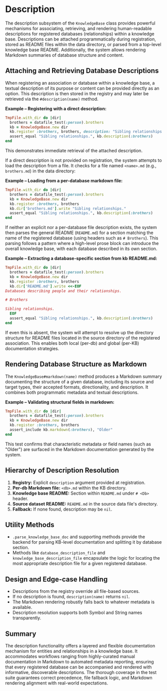 # Description

The description subsystem of the `KnowledgeBase` class provides powerful mechanisms for associating, retrieving, and rendering human-readable descriptions for registered databases (relationships) within a knowledge base. Descriptions can be attached programmatically during registration, stored as README files within the data directory, or parsed from a top-level knowledge base README. Additionally, the system allows rendering Markdown summaries of database structure and content.

## Attaching and Retrieving Database Descriptions

When registering an association or database within a knowledge base, a textual description of its purpose or content can be provided directly as an option. This description is then stored in the registry and may later be retrieved via the `#description(name)` method.

**Example – Registering with a direct description:**
```ruby
TmpFile.with_dir do |dir|
  brothers = datafile_test(:person).brothers
  kb = KnowledgeBase.new dir
  kb.register :brothers, brothers, description: "Sibling relationships."
  assert_equal "Sibling relationships.", kb.description(:brothers)
end
```
This demonstrates immediate retrieval of the attached description.

If a direct description is not provided on registration, the system attempts to load the description from a file. It checks for a file named `<name>.md` (e.g., `brothers.md`) in the data directory:

**Example – Loading from a per-database markdown file:**
```ruby
TmpFile.with_dir do |dir|
  brothers = datafile_test(:person).brothers
  kb = KnowledgeBase.new dir
  kb.register :brothers, brothers
  kb.dir['brothers.md'].write "Sibling relationships."
  assert_equal "Sibling relationships.", kb.description(:brothers)
end
```

If neither an explicit nor a per-database file description exists, the system then parses the general README (`README.md`) for a section matching the name of the registered database (using headers such as `# Brothers`). This parsing follows a pattern where a high-level prose block can introduce the overall knowledge base, with each database described in its own section.

**Example – Extracting a database-specific section from kb README.md:**
```ruby
TmpFile.with_dir do |dir|
  brothers = datafile_test(:person).brothers
  kb = KnowledgeBase.new dir
  kb.register :brothers, brothers
  kb.dir['README.md'].write <<-EOF
Databases describing people and their relationships.

# Brothers

Sibling relationships.
  EOF
  assert_equal "Sibling relationships.", kb.description(:brothers)
end
```

If even this is absent, the system will attempt to resolve up the directory structure for README files located in the source directory of the registered association. This enables both local (per-db) and global (per-KB) documentation strategies.

## Rendering Database Structure as Markdown

The `KnowledgeBase#markdown(name)` method produces a Markdown summary documenting the structure of a given database, including its source and target types, their accepted formats, directionality, and description. It combines both programmatic metadata and textual descriptions.

**Example – Validating structural fields in markdown:**
```ruby
TmpFile.with_dir do |dir|
  brothers = datafile_test(:person).brothers
  kb = KnowledgeBase.new dir
  kb.register :brothers, brothers
  assert_include kb.markdown(:brothers), "Older"
end
```

This test confirms that characteristic metadata or field names (such as "Older") are surfaced in the Markdown documentation generated by the system.

## Hierarchy of Description Resolution

1. **Registry:** Explicit `description` argument provided at registration.
2. **Per-db Markdown file:** `<db>.md` within the KB directory.
3. **Knowledge base README:** Section within `README.md` under `# <Db>` header.
4. **Source dataset README:** `README.md` in the source data file's directory.
5. **Fallback:** If none found, description may be `nil`.

## Utility Methods

- `.parse_knowledge_base_doc` and supporting methods provide the backend for parsing KB-level documentation and splitting it by database section.
- Methods like `database_description_file` and `knowledge_base_description_file` encapsulate the logic for locating the most appropriate description file for a given registered database.

## Design and Edge-case Handling

- Descriptions from the registry override all file-based sources.
- If no description is found, `description(name)` returns `nil`.
- The Markdown rendering robustly falls back to whatever metadata is available.
- Description resolution supports both Symbol and String names transparently.

## Summary

The description functionality offers a layered and flexible documentation mechanism for entities and relationships in a knowledge base. It accommodates workflows ranging from highly-curated manual documentation in Markdown to automated metadata reporting, ensuring that every registered database can be accompanied and rendered with informative, discoverable descriptions. The thorough coverage in the test suite guarantees correct precedence, file fallback logic, and Markdown rendering alignment with real-world expectations.
